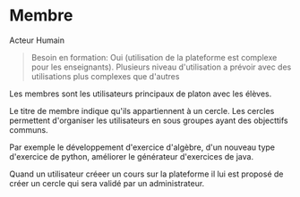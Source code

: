  
# 
# Membre  

Acteur Humain 

> Besoin en formation: Oui (utilisation de la plateforme est complexe pour les enseignants).
> Plusieurs niveau d'utilisation a prévoir avec des utilisations plus complexes que d'autres

Les membres sont les utilisateurs principaux de platon avec les élèves.

Le titre de membre indique qu'ils appartiennent à un cercle. 
Les cercles permettent d'organiser les utilisateurs en sous groupes ayant des objecttifs communs.

Par exemple le développement d'exercice d'algèbre, d'un nouveau type d'exercice de python, améliorer le générateur d'exercices de java.

Quand un utilisateur créeer un cours sur la plateforme il lui est proposé de créer un cercle qui sera validé par un administrateur.



